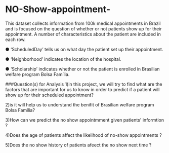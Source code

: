# NO-Show-appointment-
This dataset collects information from 100k medical appointments in Brazil and is focused on the question of whether or not patients show up for their appointment. A number of characteristics about the patient are included in each row.

● ‘ScheduledDay’ tells us on what day the patient set up their appointment.

● ‘Neighborhood’ indicates the location of the hospital.

● ‘Scholarship’ indicates whether or not the patient is enrolled in Brasilian welfare program Bolsa Família.


###Question(s) for Analysis
1)in this project, we will try to find what are the factors that are important for us to know in order to predict if a patient will show up for their scheduled appointment?

2)is it will help us to understand the benifit of Brasilian welfare program Bolsa Família?

3)How can we predict the no show appointmment given patients' informtion ?

4)Does the age of patients affect the likelihood of no-show appointments ?

5)Does the no show history of patients afeect the no show next time ?
